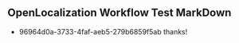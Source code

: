 ## OpenLocalization Workflow Test MarkDown
* 96964d0a-3733-4faf-aeb5-279b6859f5ab thanks!

<!--HONumber=Jul16_HO3-->


